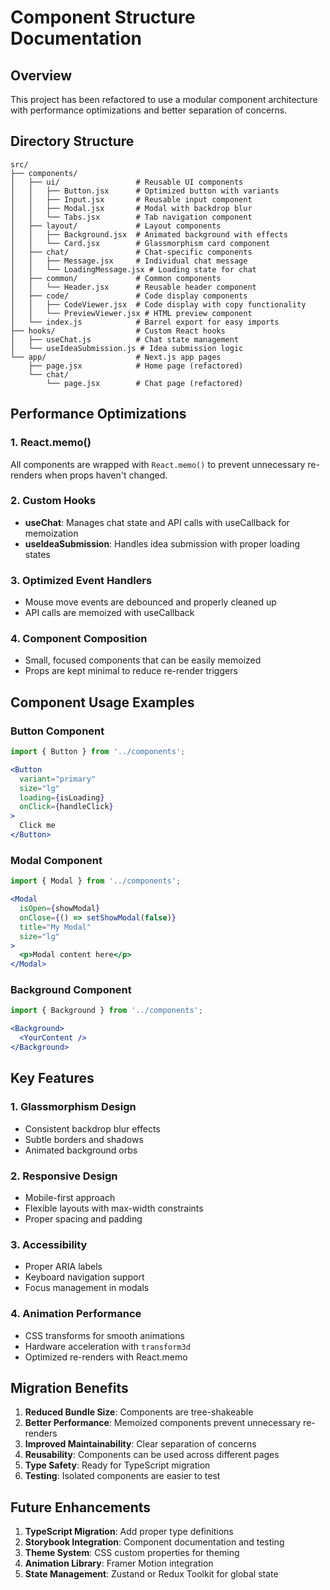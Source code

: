 # Component Structure Documentation

## Overview
This project has been refactored to use a modular component architecture with performance optimizations and better separation of concerns.

## Directory Structure

```
src/
├── components/
│   ├── ui/                 # Reusable UI components
│   │   ├── Button.jsx      # Optimized button with variants
│   │   ├── Input.jsx       # Reusable input component
│   │   ├── Modal.jsx       # Modal with backdrop blur
│   │   └── Tabs.jsx        # Tab navigation component
│   ├── layout/             # Layout components
│   │   ├── Background.jsx  # Animated background with effects
│   │   └── Card.jsx        # Glassmorphism card component
│   ├── chat/               # Chat-specific components
│   │   ├── Message.jsx     # Individual chat message
│   │   └── LoadingMessage.jsx # Loading state for chat
│   ├── common/             # Common components
│   │   └── Header.jsx      # Reusable header component
│   ├── code/               # Code display components
│   │   ├── CodeViewer.jsx  # Code display with copy functionality
│   │   └── PreviewViewer.jsx # HTML preview component
│   └── index.js            # Barrel export for easy imports
├── hooks/                  # Custom React hooks
│   ├── useChat.js          # Chat state management
│   └── useIdeaSubmission.js # Idea submission logic
└── app/                    # Next.js app pages
    ├── page.jsx            # Home page (refactored)
    └── chat/
        └── page.jsx        # Chat page (refactored)
```

## Performance Optimizations

### 1. React.memo()
All components are wrapped with `React.memo()` to prevent unnecessary re-renders when props haven't changed.

### 2. Custom Hooks
- **useChat**: Manages chat state and API calls with useCallback for memoization
- **useIdeaSubmission**: Handles idea submission with proper loading states

### 3. Optimized Event Handlers
- Mouse move events are debounced and properly cleaned up
- API calls are memoized with useCallback

### 4. Component Composition
- Small, focused components that can be easily memoized
- Props are kept minimal to reduce re-render triggers

## Component Usage Examples

### Button Component
```jsx
import { Button } from '../components';

<Button 
  variant="primary" 
  size="lg" 
  loading={isLoading}
  onClick={handleClick}
>
  Click me
</Button>
```

### Modal Component
```jsx
import { Modal } from '../components';

<Modal 
  isOpen={showModal} 
  onClose={() => setShowModal(false)}
  title="My Modal"
  size="lg"
>
  <p>Modal content here</p>
</Modal>
```

### Background Component
```jsx
import { Background } from '../components';

<Background>
  <YourContent />
</Background>
```

## Key Features

### 1. Glassmorphism Design
- Consistent backdrop blur effects
- Subtle borders and shadows
- Animated background orbs

### 2. Responsive Design
- Mobile-first approach
- Flexible layouts with max-width constraints
- Proper spacing and padding

### 3. Accessibility
- Proper ARIA labels
- Keyboard navigation support
- Focus management in modals

### 4. Animation Performance
- CSS transforms for smooth animations
- Hardware acceleration with `transform3d`
- Optimized re-renders with React.memo

## Migration Benefits

1. **Reduced Bundle Size**: Components are tree-shakeable
2. **Better Performance**: Memoized components prevent unnecessary re-renders
3. **Improved Maintainability**: Clear separation of concerns
4. **Reusability**: Components can be used across different pages
5. **Type Safety**: Ready for TypeScript migration
6. **Testing**: Isolated components are easier to test

## Future Enhancements

1. **TypeScript Migration**: Add proper type definitions
2. **Storybook Integration**: Component documentation and testing
3. **Theme System**: CSS custom properties for theming
4. **Animation Library**: Framer Motion integration
5. **State Management**: Zustand or Redux Toolkit for global state 